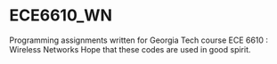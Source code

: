 # ECE6610_WN
Programming assignments written for Georgia Tech course ECE 6610 : Wireless Networks
Hope that these codes are used in good spirit.
